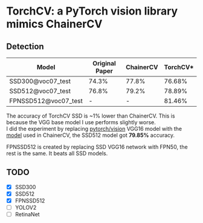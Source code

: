 # TorchCV: a PyTorch vision library mimics ChainerCV


## Detection
| Model                | Original Paper | ChainerCV  | TorchCV*  |
| -------------------- | -------------- | ---------- | -------   |
| SSD300@voc07_test    | 74.3%          | 77.8%      |  76.68%   |
| SSD512@voc07_test    | 76.8%          | 79.2%      |  78.89%   |
| FPNSSD512@voc07_test | -              | -          |  81.46%   |

The accuracy of TorchCV SSD is ~1% lower than ChainerCV. This is because the VGG base model I use performs slightly worse.  
I did the experiment by replacing [pytorch/vision](https://github.com/pytorch/vision) VGG16 model with the [model](https://github.com/chainer/chainercv/blob/master/chainercv/links/model/ssd/ssd_vgg16.py#L298) used in ChainerCV, the SSD512 model got __79.85%__ accuracy.

FPNSSD512 is created by replacing SSD VGG16 network with FPN50, the rest is the same. It beats all SSD models.


## TODO
- [x] SSD300
- [x] SSD512
- [x] FPNSSD512
- [ ] YOLOV2
- [ ] RetinaNet
